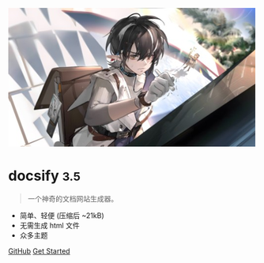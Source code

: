 <!-- coverpage.md -->

![logo](media/icon.jpg)

# docsify <small>3.5</small>

> 一个神奇的文档网站生成器。

- 简单、轻便 (压缩后 ~21kB)
- 无需生成 html 文件
- 众多主题

<!-- 背景图片 -->

[comment]: <> (![]&#40;_media/bg.jpg&#41;)

[GitHub](https://github.com/gerry-gqj/self-notes)
[Get Started](#main)
